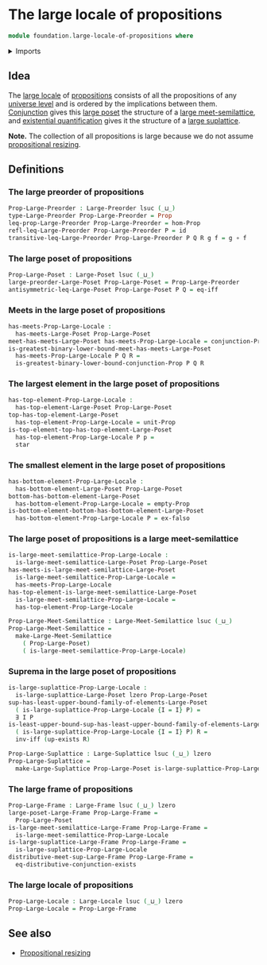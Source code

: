 # The large locale of propositions

```agda
module foundation.large-locale-of-propositions where
```

<details><summary>Imports</summary>

```agda
open import foundation.conjunction
open import foundation.empty-types
open import foundation.existential-quantification
open import foundation.logical-equivalences
open import foundation.propositional-extensionality
open import foundation.unit-type
open import foundation.universal-property-cartesian-product-types
open import foundation.universe-levels

open import foundation-core.function-types
open import foundation-core.propositions

open import order-theory.bottom-elements-large-posets
open import order-theory.large-frames
open import order-theory.large-locales
open import order-theory.large-meet-semilattices
open import order-theory.large-posets
open import order-theory.large-preorders
open import order-theory.large-suplattices
open import order-theory.least-upper-bounds-large-posets
open import order-theory.top-elements-large-posets
```

</details>

## Idea

The [large locale](order-theory.large-locales.md) of
[propositions](foundation-core.propositions.md) consists of all the propositions
of any [universe level](foundation.universe-levels.md) and is ordered by the
implications between them. [Conjunction](foundation.conjunction.md) gives this
[large poset](order-theory.large-posets.md) the structure of a
[large meet-semilattice](order-theory.large-meet-semilattices.md), and
[existential quantification](foundation.existential-quantification.md) gives it
the structure of a [large suplattice](order-theory.large-suplattices.md).

**Note.** The collection of all propositions is large because we do not assume
[propositional resizing](foundation.propositional-resizing.md).

## Definitions

### The large preorder of propositions

```agda
Prop-Large-Preorder : Large-Preorder lsuc (_⊔_)
type-Large-Preorder Prop-Large-Preorder = Prop
leq-prop-Large-Preorder Prop-Large-Preorder = hom-Prop
refl-leq-Large-Preorder Prop-Large-Preorder P = id
transitive-leq-Large-Preorder Prop-Large-Preorder P Q R g f = g ∘ f
```

### The large poset of propositions

```agda
Prop-Large-Poset : Large-Poset lsuc (_⊔_)
large-preorder-Large-Poset Prop-Large-Poset = Prop-Large-Preorder
antisymmetric-leq-Large-Poset Prop-Large-Poset P Q = eq-iff
```

### Meets in the large poset of propositions

```agda
has-meets-Prop-Large-Locale :
  has-meets-Large-Poset Prop-Large-Poset
meet-has-meets-Large-Poset has-meets-Prop-Large-Locale = conjunction-Prop
is-greatest-binary-lower-bound-meet-has-meets-Large-Poset
  has-meets-Prop-Large-Locale P Q R =
  is-greatest-binary-lower-bound-conjunction-Prop P Q R
```

### The largest element in the large poset of propositions

```agda
has-top-element-Prop-Large-Locale :
  has-top-element-Large-Poset Prop-Large-Poset
top-has-top-element-Large-Poset
  has-top-element-Prop-Large-Locale = unit-Prop
is-top-element-top-has-top-element-Large-Poset
  has-top-element-Prop-Large-Locale P p =
  star
```

### The smallest element in the large poset of propositions

```agda
has-bottom-element-Prop-Large-Locale :
  has-bottom-element-Large-Poset Prop-Large-Poset
bottom-has-bottom-element-Large-Poset
  has-bottom-element-Prop-Large-Locale = empty-Prop
is-bottom-element-bottom-has-bottom-element-Large-Poset
  has-bottom-element-Prop-Large-Locale P = ex-falso
```

### The large poset of propositions is a large meet-semilattice

```agda
is-large-meet-semilattice-Prop-Large-Locale :
  is-large-meet-semilattice-Large-Poset Prop-Large-Poset
has-meets-is-large-meet-semilattice-Large-Poset
  is-large-meet-semilattice-Prop-Large-Locale =
  has-meets-Prop-Large-Locale
has-top-element-is-large-meet-semilattice-Large-Poset
  is-large-meet-semilattice-Prop-Large-Locale =
  has-top-element-Prop-Large-Locale

Prop-Large-Meet-Semilattice : Large-Meet-Semilattice lsuc (_⊔_)
Prop-Large-Meet-Semilattice =
  make-Large-Meet-Semilattice
    ( Prop-Large-Poset)
    ( is-large-meet-semilattice-Prop-Large-Locale)
```

### Suprema in the large poset of propositions

```agda
is-large-suplattice-Prop-Large-Locale :
  is-large-suplattice-Large-Poset lzero Prop-Large-Poset
sup-has-least-upper-bound-family-of-elements-Large-Poset
  ( is-large-suplattice-Prop-Large-Locale {I = I} P) =
  ∃ I P
is-least-upper-bound-sup-has-least-upper-bound-family-of-elements-Large-Poset
  ( is-large-suplattice-Prop-Large-Locale {I = I} P) R =
  inv-iff (up-exists R)

Prop-Large-Suplattice : Large-Suplattice lsuc (_⊔_) lzero
Prop-Large-Suplattice =
  make-Large-Suplattice Prop-Large-Poset is-large-suplattice-Prop-Large-Locale
```

### The large frame of propositions

```agda
Prop-Large-Frame : Large-Frame lsuc (_⊔_) lzero
large-poset-Large-Frame Prop-Large-Frame =
  Prop-Large-Poset
is-large-meet-semilattice-Large-Frame Prop-Large-Frame =
  is-large-meet-semilattice-Prop-Large-Locale
is-large-suplattice-Large-Frame Prop-Large-Frame =
  is-large-suplattice-Prop-Large-Locale
distributive-meet-sup-Large-Frame Prop-Large-Frame =
  eq-distributive-conjunction-exists
```

### The large locale of propositions

```agda
Prop-Large-Locale : Large-Locale lsuc (_⊔_) lzero
Prop-Large-Locale = Prop-Large-Frame
```

## See also

- [Propositional resizing](foundation.propositional-resizing.md)
